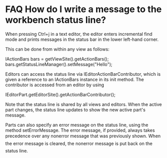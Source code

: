 

FAQ How do I write a message to the workbench status line?
==========================================================

When pressing Ctrl+j in a text editor, the editor enters incremental find mode and prints messages in the status bar in the lower left-hand corner.

This can be done from within any view as follows:

   IActionBars bars = getViewSite().getActionBars();
   bars.getStatusLineManager().setMessage("Hello");

Editors can access the status line via IEditorActionBarContributor, which is given a reference to an IActionBars instance in its init method. The contributor is accessed from an editor by using

   IEditorPart.getEditorSite().getActionBarContributor();

Note that the status line is shared by all views and editors. When the active part changes, the status line updates to show the new active part's message.

Parts can also specify an error message on the status line, using the method setErrorMessage. The error message, if provided, always takes precedence over any non&#150;error message that was previously shown. When the error message is cleared, the non&#150;error message is put back on the status line.

